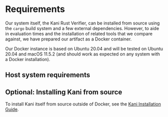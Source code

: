 # Requirements

Our system itself, the Kani Rust Verifier, can be installed from source using the `cargo` build system and a few external dependencies. 
However, to aide in evaluation times and the installation of related tools that we compare against, we have prepared our artifact as a Docker container.

Our Docker instance is based on Ubuntu 20.04 and will be tested on Ubuntu 20.04 and macOS 11.5.2 (and should work as expected on any system with a Docker installation).

## Host system requirements


## Optional: Installing Kani from source

To install Kani itself from source outside of Docker, see the [Kani Installation Guide][kani-install].

[kani-install]: https://model-checking.github.io/kani/install-guide.html